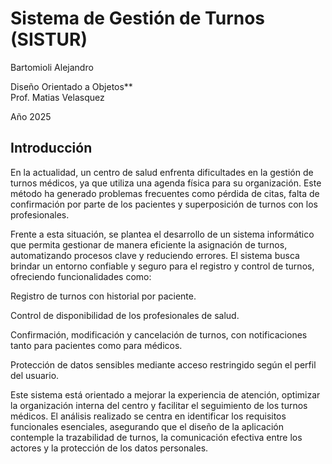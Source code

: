   # **Sistema de Gestión de Turnos (SISTUR)**

Bartomioli Alejandro  

Diseño Orientado a Objetos**  
Prof. Matias Velasquez  

Año 2025  


## Introducción

En la actualidad, un centro de salud enfrenta dificultades en la gestión de turnos médicos, ya que utiliza una agenda física para su organización. Este método ha generado problemas frecuentes como pérdida de citas, falta de confirmación por parte de los pacientes y superposición de turnos con los profesionales.

Frente a esta situación, se plantea el desarrollo de un sistema informático que permita gestionar de manera eficiente la asignación de turnos, automatizando procesos clave y reduciendo errores. El sistema busca brindar un entorno confiable y seguro para el registro y control de turnos, ofreciendo funcionalidades como:

Registro de turnos con historial por paciente.

Control de disponibilidad de los profesionales de salud.

Confirmación, modificación y cancelación de turnos, con notificaciones tanto para pacientes como para médicos.

Protección de datos sensibles mediante acceso restringido según el perfil del usuario.

Este sistema está orientado a mejorar la experiencia de atención, optimizar la organización interna del centro y facilitar el seguimiento de los turnos médicos. El análisis realizado se centra en identificar los requisitos funcionales esenciales, asegurando que el diseño de la aplicación contemple la trazabilidad de turnos, la comunicación efectiva entre los actores y la protección de los datos personales.
      
